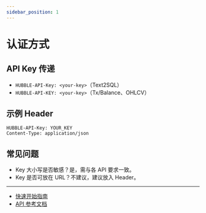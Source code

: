 ```yaml
---
sidebar_position: 1
---
```


# 认证方式

## API Key 传递

- `HUBBLE-API-Key: <your-key>`（Text2SQL）
- `HUBBLE-API-KEY: <your-key>`（Tx/Balance、OHLCV）

## 示例 Header

```http
HUBBLE-API-Key: YOUR_KEY
Content-Type: application/json
```

## 常见问题

- Key 大小写是否敏感？是，需与各 API 要求一致。
- Key 是否可放在 URL？不建议，建议放入 Header。

---

- [快速开始指南](./quick-start)
- [API 参考文档](/api/overview)
